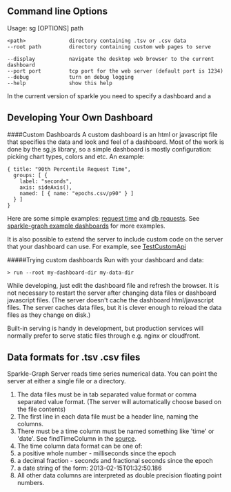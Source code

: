 Command line Options 
------

  Usage: sg [OPTIONS] path

    <path>              directory containing .tsv or .csv data
    --root path         directory containing custom web pages to serve

    --display           navigate the desktop web browser to the current dashboard
    --port port         tcp port for the web server (default port is 1234)
    --debug             turn on debug logging
    --help              show this help


In the current version of sparkle you need to specify a dashboard and a 

Developing Your Own Dashboard
------
####Custom Dashboards 
A custom dashboard is an html or javascript file that specifies the data and look and feel of a dashboard.  Most of the work is done by the sg.js library, so a simple dashboard is mostly configuration: picking chart types, colors and etc.  An example:

    { title: "90th Percentile Request Time",
      groups: [ {
        label: "seconds",
        axis: sideAxis(),
        named: [ { name: "epochs.csv/p90" } ]
      } ]
    }

Here are some simple examples:
[request time](https://github.com/mighdoll/sparkle/tree/master/dashboard/simple/simple.js) and
[db requests](https://github.com/mighdoll/sparkle/tree/master/dashboard/db-requests/dbDashboard.js).
See [sparkle-graph example dashboards](https://github.com/mighdoll/sparkle/tree/master/dashboard) for more examples.

It is also possible to extend the server to include custom code on the server that your dashboard can use.  For example, see 
[TestCustomApi](https://github.com/mighdoll/sparkle/blob/master/src/test/scala/nest/sparkle/graph/TestCustomApi.scala)

#####Trying custom dashboards
Run with your dashboard and data:

    > run --root my-dashboard-dir my-data-dir

While developing, just edit the dashboard file and refresh the browser.  It is not necessary to restart the server after changing data files or dashboard javascript files.
(The server doesn't cache the dashboard html/javascript files.  The server caches data files, but it is clever enough to reload the data files as they change on disk.)

Built-in serving is handy in development, but production services will normally prefer to serve static files through e.g. nginx or cloudfront.

Data formats for .tsv .csv files
------
Sparkle-Graph Server reads time series numerical data.  You can point the server at either a single file or a directory.

1. The data files must be in tab separated value format or comma separated value format.  (The server will automatically choose based on the file contents)
1. The first line in each data file must be a header line, naming the columns.
1. There must be a time column must be named something like 'time' or 'date'.  See findTimeColumn in the [source](https://github.com/mighdoll/sparkle/blob/master/src/main/scala/nest/sparkle/graph/FileLoadedDataSet.scala).
1. The time column data format can be one of:
  1. a positive whole number - milliseconds since the epoch
  1. a decimal fraction - seconds and fractional seconds since the epoch
  1. a date string of the form: 2013-02-15T01:32:50.186
1. All other data columns are interpreted as double precision floating point numbers.


